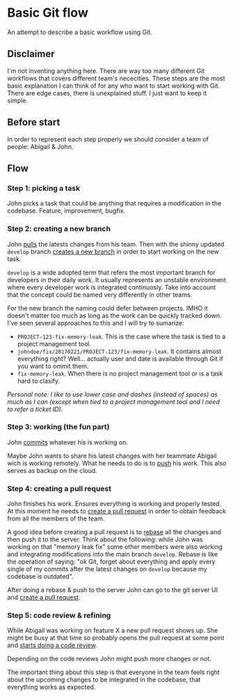 # Basic Git flow

An attempt to describe a basic workflow using Git.

## Disclaimer

I'm not inventing anything here. There are way too many different Git workflows that covers different team's nececities. These steps are the most basic explanation I can think of for any who want to start working with Git. There are edge cases, there is unexplained stuff. I just want to keep it simple.

## Before start

In order to represent each step properly we should consider a team of people: Abigail & John.

## Flow

### Step 1: picking a task

John picks a task that could be anything that requires a modification in the codebase. Feature, improvement, bugfix.

### Step 2: creating a new branch

John [pulls](https://git-scm.com/docs/git-pull) the latests changes from his team. Then with the shinny updated `develop` branch [creates a new branch](https://git-scm.com/docs/git-checkout) in order to start working on the new task.

`develop` is a wide adopted term that refers the most important branch for developers in their daily work. It usually represents an unstable environment where every developer work is integrated continuosly. Take into account that the concept could be named very differently in other teams.

For the new branch the naming could defer between projects. IMHO it doesn't matter too much as long as the work can be quickly tracked down. I've seen several approaches to this and I will try to sumarize:

- `PROJECT-123-fix-memory-leak`. This is the case where the task is tied to a project management tool.
- `johndoe/fix/20170221/PROJECT-123/fix-memory-leak`. It contains almost everything right? Well... actually user and date is available through Git if you want to ommit them.
- `fix-memory-leak`. When there is no project management tool or is a task hard to clasify.

_Personal note: I like to use lower case and dashes (instead of spaces) as much as I can (except when tied to a project management tool and I need to refer a ticket ID)._

### Step 3: working (the fun part)

John [commits](https://git-scm.com/docs/git-commit) whatever his is working on.

Maybe John wants to share his latest changes with her teammate Abigail wich is working remotely. What he needs to do is to [push](https://git-scm.com/docs/git-push) his work. This also serves as backup on the cloud.

### Step 4: creating a pull request

John finishes his work. Ensures everything is working and properly tested. At this moment he needs to [create a pull request](https://blog.alphasmanifesto.com/2016/07/11/how-to-create-a-good-pull-request/) in order to obtain feedback from all the members of the team.

A good idea before creating a pull request is to [rebase](https://git-scm.com/docs/git-rebase) all the changes and then push it to the server. Think about the following: while John was working on that "memory leak fix" some other members were also working and integrating modifications into the main branch `develop`. Rebase is like the operation of saying: "ok Git, forget about everything and apply every single of my commits after the latest changes on `develop` because my codebase is outdated".

After doing a rebase & push to the server John can go to the git server UI and [create a pull request](https://blog.alphasmanifesto.com/2016/07/11/how-to-create-a-good-pull-request/).

### Step 5: code review & refining

While Abigail was working on feature X a new pull request shows up. She might be busy at that time so probably opens the pull request at some point and [starts doing a code review](https://blog.alphasmanifesto.com/2016/11/17/how-to-perform-a-good-code-review/).

Depending on the code reviews John might push more changes or not.

The important thing about this step is that everyone in the team feels right about the upcoming changes to be integrated in the codebase, that everything works as expected.
